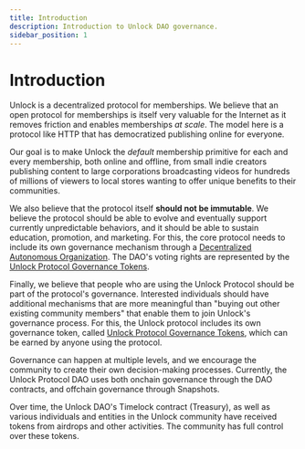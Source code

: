 ```yaml
---
title: Introduction
description: Introduction to Unlock DAO governance.
sidebar_position: 1
---
```


# Introduction

Unlock is a decentralized protocol for memberships. We believe that an open protocol for memberships is itself very valuable for the Internet as it removes friction and enables memberships _at scale_. The model here is a protocol like HTTP that has democratized publishing online for everyone.

Our goal is to make Unlock the _default_ membership primitive for each and every membership, both online and offline, from small indie creators publishing content to large corporations broadcasting videos for hundreds of millions of viewers to local stores wanting to offer unique benefits to their communities.

We also believe that the protocol itself **should not be immutable**. We believe the protocol should be able to evolve and eventually support currently unpredictable behaviors, and it should be able to sustain education, promotion, and marketing. For this, the core protocol needs to include its own governance mechanism through a [Decentralized Autonomous Organization](./unlock-dao). The DAO's voting rights are represented by the [Unlock Protocol Governance Tokens](./unlock-dao-tokens.mdx).

Finally, we believe that people who are using the Unlock Protocol should be part of the protocol's governance. Interested individuals should have additional mechanisms that are more meaningful than "buying out other existing community members" that enable them to join Unlock's governance process. For this, the Unlock protocol includes its own governance token, called [Unlock Protocol Governance Tokens](./unlock-dao-tokens.mdx), which can be earned by anyone using the protocol.

Governance can happen at multiple levels, and we encourage the community to create their own decision-making processes. Currently, the Unlock Protocol DAO uses both onchain governance through the DAO contracts, and offchain governance through Snapshots.

Over time, the Unlock DAO's Timelock contract (Treasury), as well as various individuals and entities in the Unlock community have received tokens from airdrops and other activities. The community has full control over these tokens.
